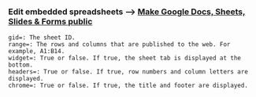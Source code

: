### Edit embedded spreadsheets --> [Make Google Docs, Sheets, Slides & Forms public](https://support.google.com/docs/answer/183965)

    gid=: The sheet ID.
    range=: The rows and columns that are published to the web. For example, A1:B14.
    widget=: True or false. If true, the sheet tab is displayed at the bottom.
    headers=: True or false. If true, row numbers and column letters are displayed.
    chrome=: True or false. If true, the title and footer are displayed.
